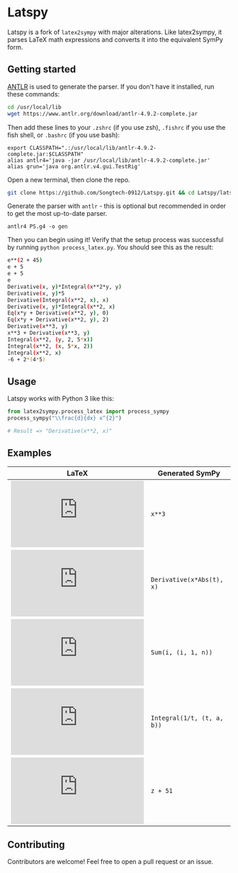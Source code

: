 # Latspy

Latspy is a fork of `latex2sympy` with major alterations. Like latex2sympy, it parses LaTeX math expressions and converts it into the equivalent SymPy form.

## Getting started

[ANTLR](http://www.antlr.org/) is used to generate the parser. If you don't have it installed, run these commands:

```sh
cd /usr/local/lib
wget https://www.antlr.org/download/antlr-4.9.2-complete.jar
```

Then add these lines to your `.zshrc` (if you use zsh), `.fishrc` if you use the fish shell, or `.bashrc` (if you use bash):

```
export CLASSPATH=".:/usr/local/lib/antlr-4.9.2-complete.jar:$CLASSPATH"
alias antlr4='java -jar /usr/local/lib/antlr-4.9.2-complete.jar'
alias grun='java org.antlr.v4.gui.TestRig'
```

Open a new terminal, then clone the repo.

```sh
git clone https://github.com/Songtech-0912/Latspy.git && cd Latspy/latspy
```

Generate the parser with `antlr` - this is optional but recommended in order to get the most up-to-date parser.

```
antlr4 PS.g4 -o gen
```

Then you can begin using it! Verify that the setup process was successful by running `python process_latex.py`. You should see this as the result:

```sh
e**(2 + 45)
e + 5
e + 5
e
Derivative(x, y)*Integral(x**2*y, y)
Derivative(x, y)*5
Derivative(Integral(x**2, x), x)
Derivative(x, y)*Integral(x**2, x)
Eq(x*y + Derivative(x**2, y), 0)
Eq(x*y + Derivative(x**2, y), 2)
Derivative(x**3, y)
x**3 + Derivative(x**3, y)
Integral(x**2, (y, 2, 5*x))
Integral(x**2, (x, 5*x, 2))
Integral(x**2, x)
-6 + 2*(4*5)
```

## Usage

Latspy works with Python 3 like this:

```python
from latex2sympy.process_latex import process_sympy
process_sympy("\\frac{d}{dx} x^{2}")

# Result => "Derivative(x**2, x)"
```

## Examples

| LaTeX | Generated SymPy |
|-------|-----------------|
|![](https://latex.codecogs.com/gif.latex?%5CLARGE%20x%5E%7B3%7D)|`x**3`|
|![](https://latex.codecogs.com/gif.latex?%5CLARGE%20%5Cfrac%7Bd%7D%7Bdx%7D%20%7Ct%7Cx)|`Derivative(x*Abs(t), x)`|
|![](https://latex.codecogs.com/gif.latex?%5CLARGE%20%5Csum_%7Bi%20%3D%201%7D%5E%7Bn%7D%20i)|`Sum(i, (i, 1, n))`|
|![](https://latex.codecogs.com/gif.latex?%5CLARGE%20%5Cint_%7Ba%7D%5E%7Bb%7D%20%5Cfrac%7Bdt%7D%7Bt%7D)|`Integral(1/t, (t, a, b))`|
|![](https://latex.codecogs.com/gif.latex?%5CLARGE%20%282x%5E3%20-%20x%20&plus;%20z%29%7C_%7Bx%3D3%7D)|`z + 51` |

## Contributing

Contributors are welcome! Feel free to open a pull request
or an issue.
